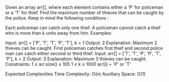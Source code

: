 Given an array arr[], where each element contains either a 'P' for policeman or a 'T' for thief. Find the maximum number of thieves that can be caught by the police. 
Keep in mind the following conditions :

Each policeman can catch only one thief.
A policeman cannot catch a thief who is more than k units away from him.
Examples:

Input: arr[] = ['P', 'T', 'T', 'P', 'T'], k = 1
Output: 2
Explanation: Maximum 2 thieves can be caught. First policeman catches first thief and second police man can catch either second or third thief.
Input: arr[] = ['T', 'T', 'P', 'P', 'T', 'P'], k = 2
Output: 3
Explanation: Maximum 3 thieves can be caught.
Constraints:
1 ≤ arr.size() ≤ 105
1 ≤ k ≤ 1000
arr[i] = 'P' or 'T'

Expected Complexities
Time Complexity: O(n)
Auxiliary Space: O(1)